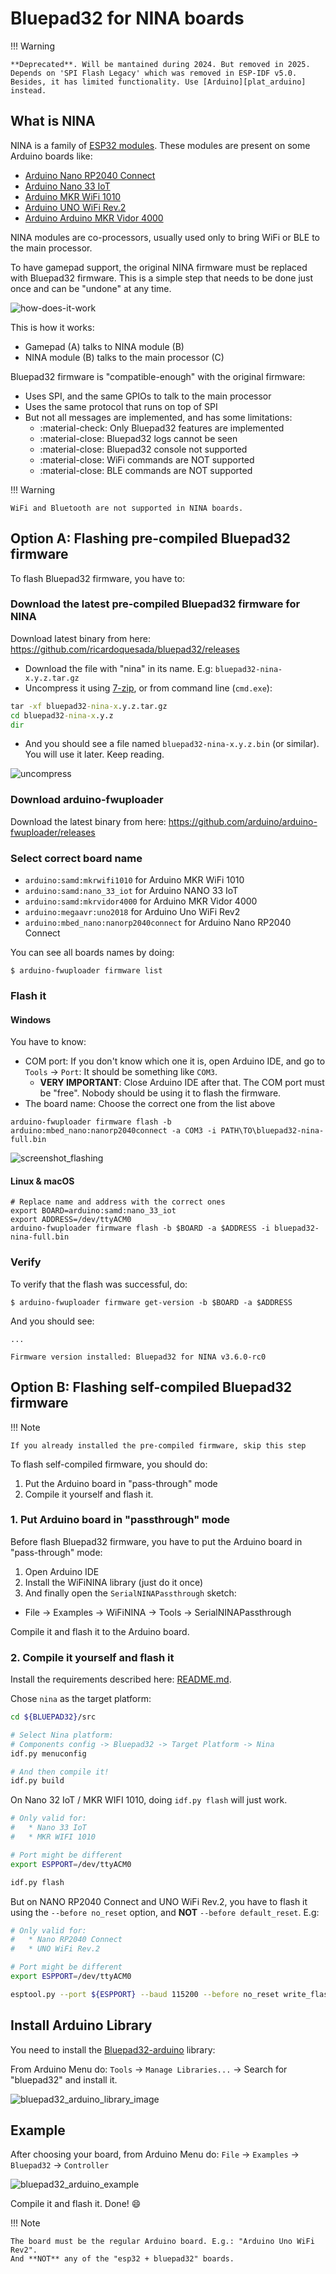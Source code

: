 # Bluepad32 for NINA boards

!!! Warning

    **Deprecated**. Will be mantained during 2024. But removed in 2025.
    Depends on 'SPI Flash Legacy' which was removed in ESP-IDF v5.0.
    Besides, it has limited functionality. Use [Arduino][plat_arduino] instead.

## What is NINA

NINA is a family of [ESP32 modules][nina-esp32].
These modules are present on some Arduino boards like:

- [Arduino Nano RP2040 Connect][nano_rp2040]
- [Arduino Nano 33 IoT][nano_33_iot]
- [Arduino MKR WiFi 1010][mkr_wifi]
- [Arduino UNO WiFi Rev.2][uni_wifi]
- [Arduino Arduino MKR Vidor 4000][mkr_vidor_4000]

NINA modules are co-processors, usually used only to bring WiFi or BLE to the main processor.

To have gamepad support, the original NINA firmware must be replaced
with Bluepad32 firmware. This is a simple step that needs to be done just once
and can be "undone" at any time.

![how-does-it-work](images/bluepad32-nina-how-does-it-work.png)

This is how it works:

- Gamepad (A) talks to NINA module (B)
- NINA module (B) talks to the main processor (C)

Bluepad32 firmware is "compatible-enough" with the original firmware:

- Uses SPI, and the same GPIOs to talk to the main processor
- Uses the same protocol that runs on top of SPI
- But not all messages are implemented, and has some limitations:
    - :material-check: Only Bluepad32 features are implemented
    - :material-close: Bluepad32 logs cannot be seen
    - :material-close: Bluepad32 console not supported
    - :material-close: WiFi commands are NOT supported
    - :material-close: BLE commands are NOT supported


!!! Warning

    WiFi and Bluetooth are not supported in NINA boards.


[nina-esp32]: https://www.u-blox.com/en/product/nina-w10-series-open-cpu

[nina-fw]: https://github.com/arduino/nina-fw

[nano_rp2040]: https://store-usa.arduino.cc/products/arduino-nano-rp2040-connect-with-headers

[nano_33_iot]: https://store-usa.arduino.cc/products/arduino-nano-33-iot

[mkr_wifi]: https://store-usa.arduino.cc/products/arduino-mkr-wifi-1010

[uni_wifi]: https://store-usa.arduino.cc/products/arduino-uno-wifi-rev2

[mkr_vidor_4000]: https://store.arduino.cc/products/arduino-mkr-vidor-4000

[plat_arduino]: ../plat_arduino

## Option A: Flashing pre-compiled Bluepad32 firmware

To flash Bluepad32 firmware, you have to:

### Download the latest pre-compiled Bluepad32 firmware for NINA

Download latest binary from here: https://github.com/ricardoquesada/bluepad32/releases

- Download the file with "nina" in its name. E.g: `bluepad32-nina-x.y.z.tar.gz`
- Uncompress it using [7-zip][7zip], or from command line (`cmd.exe`):

```bat
tar -xf bluepad32-nina-x.y.z.tar.gz
cd bluepad32-nina-x.y.z
dir
```

- And you should see a file named `bluepad32-nina-x.y.z.bin` (or similar). You will use it later. Keep reading.

![uncompress][uncompress_bluepad32]

[7zip]: https://www.7-zip.org/

[uncompress_bluepad32]: https://lh3.googleusercontent.com/pw/ADCreHeyGuxiKj7l9EHBCHSbTasF12CVpZBWZEb30z-st1RqizDNGnt8V5hUNEr6JtYogH5ItDw2NmrTlxwe5ZZYk8_9K7mXM273QYOAQ8HE85eVP3NT0zTSP2JXjUlbt542osSy0VYOVUfr_ON9_bNfcHuDiA=w1153-h561-s-no-gm?authuser=0

### Download arduino-fwuploader

Download the latest binary from here: https://github.com/arduino/arduino-fwuploader/releases

### Select correct board name

* `arduino:samd:mkrwifi1010` for Arduino MKR WiFi 1010
* `arduino:samd:nano_33_iot` for Arduino NANO 33 IoT
* `arduino:samd:mkrvidor4000` for Arduino MKR Vidor 4000
* `arduino:megaavr:uno2018` for Arduino Uno WiFi Rev2
* `arduino:mbed_nano:nanorp2040connect` for Arduino Nano RP2040 Connect

You can see all boards names by doing:

```shell
$ arduino-fwuploader firmware list
```

### Flash it

#### Windows

You have to know:

- COM port: If you don't know which one it is, open Arduino IDE, and go to `Tools` -> `Port`: It should be something
  like `COM3`.
    - **VERY IMPORTANT**: Close Arduino IDE after that. The COM port must be "free". Nobody should be using it to flash
      the firmware.
- The board name: Choose the correct one from the list above

``` shell
arduino-fwuploader firmware flash -b arduino:mbed_nano:nanorp2040connect -a COM3 -i PATH\TO\bluepad32-nina-full.bin
```

![screenshot_flashing][screenshot_flashing]

[screenshot_flashing]: https://lh3.googleusercontent.com/pw/ADCreHf8I0rm8Di7YCIH0Q3IBVZa6zl9YcMdLUSnOQ00kSKCk4HSp2FsZ5h9tegByhpeqTcR0T_cD-9mpierf7M4zVc22BybTYdOIWCXnghDx_vFS5nv81oE9N2ocF0VDpu6vVIQGy_PfOqppYFHOrlGvWj7Cw=w1479-h327-s-no-gm?authuser=0

#### Linux & macOS

```shell
# Replace name and address with the correct ones
export BOARD=arduino:samd:nano_33_iot
export ADDRESS=/dev/ttyACM0
arduino-fwuploader firmware flash -b $BOARD -a $ADDRESS -i bluepad32-nina-full.bin
```

### Verify

To verify that the flash was successful, do:

```shell
$ arduino-fwuploader firmware get-version -b $BOARD -a $ADDRESS
```

And you should see:

```
...

Firmware version installed: Bluepad32 for NINA v3.6.0-rc0
```

## Option B: Flashing self-compiled Bluepad32 firmware

!!! Note

    If you already installed the pre-compiled firmware, skip this step

To flash self-compiled firmware, you should do:

1. Put the Arduino board in "pass-through" mode
2. Compile it yourself and flash it.

### 1. Put Arduino board in "passthrough" mode

Before flash Bluepad32 firmware, you have to put the Arduino board in "pass-through" mode:

1. Open Arduino IDE
2. Install the WiFiNINA library (just do it once)
3. And finally open the `SerialNINAPassthrough` sketch:

- File -> Examples -> WiFiNINA -> Tools -> SerialNINAPassthrough

Compile it and flash it to the Arduino board.

### 2. Compile it yourself and flash it

Install the requirements described here: [README.md][readme].

Chose `nina` as the target platform:

```sh
cd ${BLUEPAD32}/src

# Select Nina platform:
# Components config -> Bluepad32 -> Target Platform -> Nina
idf.py menuconfig

# And then compile it!
idf.py build
```

On Nano 32 IoT / MKR WIFI 1010, doing `idf.py flash` will just work.

```sh
# Only valid for:
#   * Nano 33 IoT
#   * MKR WIFI 1010

# Port might be different
export ESPPORT=/dev/ttyACM0

idf.py flash
```

But on NANO RP2040 Connect and UNO WiFi Rev.2, you have to flash it using the `--before no_reset` option,
and **NOT** `--before default_reset`. E.g:

```sh
# Only valid for:
#   * Nano RP2040 Connect
#   * UNO WiFi Rev.2

# Port might be different
export ESPPORT=/dev/ttyACM0

esptool.py --port ${ESPPORT} --baud 115200 --before no_reset write_flash 0x1000 ./build/bootloader/bootloader.bin 0x10000 ./build/bluepad32-airlift.bin 0x8000 ./build/partitions_singleapp.bin
```

[readme]: https://github.com/ricardoquesada/bluepad32/blob/main/README.md

## Install Arduino Library

You need to install the [Bluepad32-arduino][bluepad32_arduino_lib] library:

From Arduino Menu do: `Tools` -> `Manage Libraries...` -> Search for "bluepad32" and install it.

![bluepad32_arduino_library_image][bluepad32_arduino_library_image]

[bluepad32_arduino_lib]: https://github.com/ricardoquesada/bluepad32-arduino

[bluepad32_arduino_library_image]: https://lh3.googleusercontent.com/pw/ABLVV86gMcXNZYEeH7baJ-6G_z9nVn-Z24fm7FWbMCaXtx8-r8AJPVHhq1d5zdeVw0zB71nHsJrYtAfOekVgxIjNTc1DUPa8PGftKcuQYIwwnY7ctJ91dfoK73L-T2lv9C-noOE2RC8iRZISbWynDR1kr-432Q=-no-gm?authuser=0

## Example

After choosing your board, from Arduino Menu do: `File` -> `Examples` -> `Bluepad32` -> `Controller`

![bluepad32_arduino_example][bluepad32_arduino_example_image]

Compile it and flash it. Done! :smile:

!!! Note

    The board must be the regular Arduino board. E.g.: "Arduino Uno WiFi Rev2".
    And **NOT** any of the "esp32 + bluepad32" boards.

[bluepad32_arduino_example_image]: https://lh3.googleusercontent.com/pw/ABLVV85GvpUOL7J40Vc9utFUchorngX0ergZeuJgS0iiIOfSStcQLnDwP33S23QH_DsCHjs9U9lt0nRdfY3eyckitnN9ulZTZpKLaTFj2m97vf-XJIUgYSda5AhJyFWXDmGLaFJ2wPiS4xDftzecXE1VKVu2JA=-no-gm?authuser=0